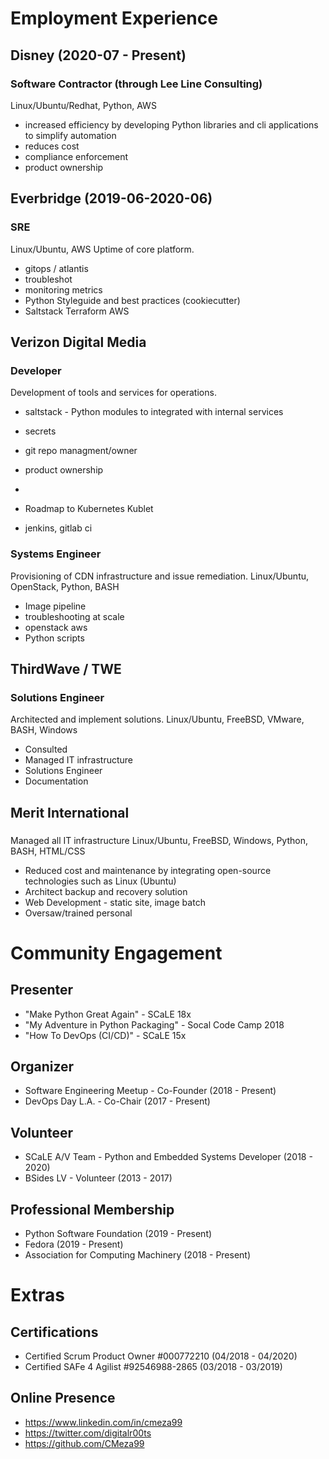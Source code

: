 
# Employment Experience
## Disney (2020-07 - Present)
### Software Contractor (through Lee Line Consulting)
Linux/Ubuntu/Redhat, Python, AWS
* increased efficiency by developing Python libraries and cli applications to simplify automation
* reduces cost
* compliance enforcement
* product ownership

## Everbridge (2019-06-2020-06)
### SRE
Linux/Ubuntu, AWS
Uptime of core platform.

* gitops / atlantis
* troubleshot
* monitoring metrics
* Python Styleguide and best practices (cookiecutter)
* Saltstack Terraform AWS

## Verizon Digital Media
### Developer

Development of tools and services for operations.

* saltstack - Python modules to integrated with internal services
* secrets
* git repo managment/owner
* product ownership
* 

* Roadmap to Kubernetes Kublet

* jenkins, gitlab ci

### Systems Engineer
Provisioning of CDN infrastructure and issue remediation.
Linux/Ubuntu, OpenStack, Python, BASH
* Image pipeline
* troubleshooting at scale
* openstack aws
* Python scripts

## ThirdWave / TWE
### Solutions Engineer
Architected and implement solutions.
Linux/Ubuntu, FreeBSD, VMware, BASH, Windows

* Consulted
* Managed IT infrastructure
* Solutions Engineer
* Documentation

## Merit International
###
Managed all IT infrastructure
Linux/Ubuntu, FreeBSD, Windows, Python, BASH, HTML/CSS

* Reduced cost and maintenance by  integrating open-source technologies such as Linux (Ubuntu)
* Architect backup and recovery solution
* Web Development - static site, image batch
* Oversaw/trained personal

# Community Engagement

## Presenter
* "Make Python Great Again" - SCaLE 18x
* "My Adventure in Python Packaging" - Socal Code Camp 2018
* "How To DevOps (CI/CD)" - SCaLE 15x

## Organizer
* Software Engineering Meetup - Co-Founder (2018 - Present)
* DevOps Day L.A. - Co-Chair (2017 - Present)

## Volunteer
* SCaLE A/V Team - Python and Embedded Systems Developer (2018 - 2020)
* BSides LV - Volunteer (2013 - 2017)

## Professional Membership
* Python Software Foundation (2019 - Present)
* Fedora (2019 - Present)
* Association for Computing Machinery (2018 - Present)

# Extras

## Certifications
* Certified Scrum Product Owner #000772210 (04/2018 - 04/2020)
* Certified SAFe 4 Agilist #92546988-2865 (03/2018 - 03/2019)

## Online Presence
* https://www.linkedin.com/in/cmeza99
* https://twitter.com/digitalr00ts
* https://github.com/CMeza99

<!--stackedit_data:
eyJoaXN0b3J5IjpbLTIxNDA2MjA2MjUsMTg4MjMzODg1NywyMT
MwODQ5ODA1LC0xNjI1NDQ4ODA1LC00OTAwNzg2NzEsODYzMTk4
MjQ3LDE2MjA1MTcyMjEsMTM1MTYyNzU0OSwtOTkwNDY3Mjg5LD
IwNTIwMzc0ODgsNzYwNjczNzc4LC02MTc2MDUxMDgsLTEzNDc4
ODgyMjQsMTg4ODAwMzUzMywxMzAyMzYzODgzXX0=
-->